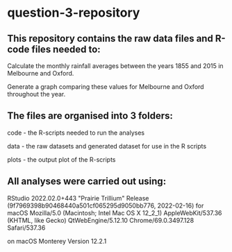 # question-3-repository

## This repository contains the raw data files and R-code files needed to:

Calculate the monthly rainfall averages between the years 1855 and 2015 in Melbourne and Oxford.

Generate a graph comparing these values for Melbourne and Oxford throughout the year.


## The files are organised into 3 folders:

code - the R-scripts needed to run the analyses

data - the raw datasets and generated dataset for use in the R scripts

plots - the output plot of the R-scripts

## All analyses were carried out using:

RStudio 2022.02.0+443 "Prairie Trillium" Release (9f7969398b90468440a501cf065295d9050bb776, 2022-02-16) for macOS
Mozilla/5.0 (Macintosh; Intel Mac OS X 12_2_1) AppleWebKit/537.36 (KHTML, like Gecko) QtWebEngine/5.12.10 Chrome/69.0.3497.128 Safari/537.36

on macOS Monterey Version 12.2.1
